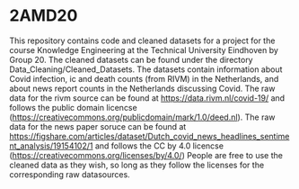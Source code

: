 # 2AMD20
This repository contains code and cleaned datasets for a project for the course Knowledge Engineering at the Technical University Eindhoven by Group 20. The cleaned datasets can be found under the directory Data_Cleaning/Cleaned_Datasets. The datasets contain information about Covid infection, ic and death counts (from RIVM) in the Netherlands, and about news report counts in the Netherlands discussing Covid.
The raw data for the rivm source can be found at https://data.rivm.nl/covid-19/ and follows the public domain licencse (https://creativecommons.org/publicdomain/mark/1.0/deed.nl).
The raw data for the news paper soruce can be found at https://figshare.com/articles/dataset/Dutch_covid_news_headlines_sentiment_analysis/19154102/1 and follows the CC by 4.0 licencse (https://creativecommons.org/licenses/by/4.0/)
People are free to use the cleaned data as they wish, so long as they follow the licenses for the corresponding raw datasources.
